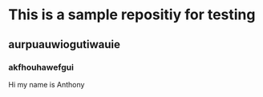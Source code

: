 # This is a sample repositiy for testing

## aurpuauwiogutiwauie

### akfhouhawefgui

Hi my name is Anthony
